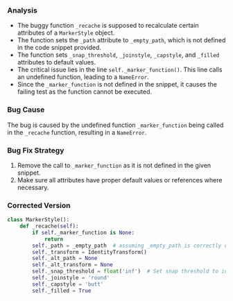 ### Analysis
- The buggy function `_recache` is supposed to recalculate certain attributes of a `MarkerStyle` object.
- The function sets the `_path` attribute to `_empty_path`, which is not defined in the code snippet provided.
- The function sets `_snap_threshold`, `_joinstyle`, `_capstyle`, and `_filled` attributes to default values.
- The critical issue lies in the line `self._marker_function()`. This line calls an undefined function, leading to a `NameError`.
- Since the `_marker_function` is not defined in the snippet, it causes the failing test as the function cannot be executed.

### Bug Cause
The bug is caused by the undefined function `_marker_function` being called in the `_recache` function, resulting in a `NameError`.

### Bug Fix Strategy
1. Remove the call to `_marker_function` as it is not defined in the given snippet.
2. Make sure all attributes have proper default values or references where necessary.

### Corrected Version
```python
class MarkerStyle():
    def _recache(self):
        if self._marker_function is None:
            return
        self._path = _empty_path  # assuming _empty_path is correctly defined
        self._transform = IdentityTransform()
        self._alt_path = None
        self._alt_transform = None
        self._snap_threshold = float('inf')  # Set snap threshold to infinity
        self._joinstyle = 'round'
        self._capstyle = 'butt'
        self._filled = True
```